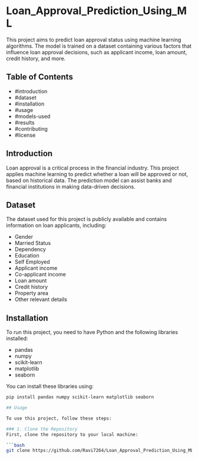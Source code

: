# Loan_Approval_Prediction_Using_ML

This project aims to predict loan approval status using machine learning algorithms. The model is trained on a dataset containing various factors that influence loan approval decisions, such as applicant income, loan amount, credit history, and more.

## Table of Contents
- #introduction
- #dataset
- #installation
- #usage
- #models-used
- #results
- #contributing
- #license

## Introduction
Loan approval is a critical process in the financial industry. This project applies machine learning to predict whether a loan will be approved or not, based on historical data. The prediction model can assist banks and financial institutions in making data-driven decisions.

## Dataset
The dataset used for this project is publicly available and contains information on loan applicants, including:
- Gender
- Married Status
- Dependency
- Education
- Self Employed
- Applicant income
- Co-applicant income
- Loan amount
- Credit history
- Property area
- Other relevant details  
  
## Installation
To run this project, you need to have Python and the following libraries installed:
- pandas
- numpy
- scikit-learn
- matplotlib
- seaborn

You can install these libraries using:
```bash 
pip install pandas numpy scikit-learn matplotlib seaborn

## Usage

To use this project, follow these steps:

### 1. Clone the Repository
First, clone the repository to your local machine:

```bash
git clone https://github.com/Ravi7264/Loan_Approval_Prediction_Using_ML.git

